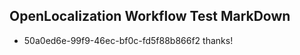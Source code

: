 ## OpenLocalization Workflow Test MarkDown
* 50a0ed6e-99f9-46ec-bf0c-fd5f88b866f2 thanks!

<!--HONumber=Aug16_HO4-->


